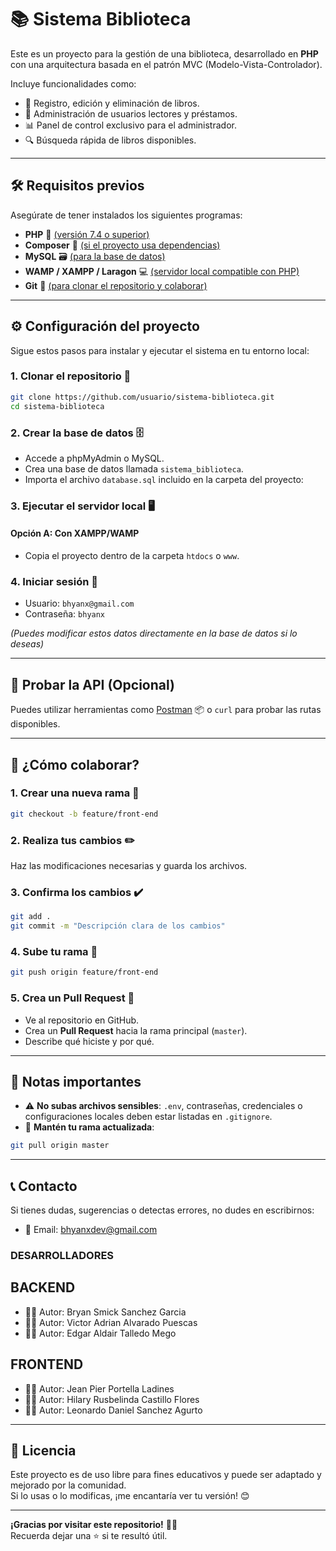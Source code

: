 # 📚 Sistema Biblioteca

Este es un proyecto para la gestión de una biblioteca, desarrollado en **PHP** con una arquitectura basada en el patrón MVC (Modelo-Vista-Controlador).

Incluye funcionalidades como:

- 📖 Registro, edición y eliminación de libros.
- 👤 Administración de usuarios lectores y préstamos.
- 📊 Panel de control exclusivo para el administrador.
- 🔍 Búsqueda rápida de libros disponibles.

---

## 🛠️ Requisitos previos

Asegúrate de tener instalados los siguientes programas:

- **PHP** 🌟 [(versión 7.4 o superior)](https://www.php.net/)
- **Composer** 🎵 [(si el proyecto usa dependencias)](https://getcomposer.org/)
- **MySQL** 🗃️ [(para la base de datos)](https://www.mysql.com/)
- **WAMP / XAMPP / Laragon** 💻 [(servidor local compatible con PHP)](https://www.apachefriends.org/)
- **Git** 🌳 [(para clonar el repositorio y colaborar)](https://git-scm.com/)

---

## ⚙️ Configuración del proyecto

Sigue estos pasos para instalar y ejecutar el sistema en tu entorno local:

### 1. Clonar el repositorio 📂

```bash
git clone https://github.com/usuario/sistema-biblioteca.git
cd sistema-biblioteca
```

### 2. Crear la base de datos 🗄️

- Accede a phpMyAdmin o MySQL.
- Crea una base de datos llamada `sistema_biblioteca`.
- Importa el archivo `database.sql` incluido en la carpeta del proyecto:

### 3. Ejecutar el servidor local 🖥️

#### Opción A: Con XAMPP/WAMP

- Copia el proyecto dentro de la carpeta `htdocs` o `www`.

### 4. Iniciar sesión 🔐

- Usuario: `bhyanx@gmail.com`
- Contraseña: `bhyanx`

*(Puedes modificar estos datos directamente en la base de datos si lo deseas)*

---

## 🧪 Probar la API (Opcional)

Puedes utilizar herramientas como [Postman](https://www.postman.com/) 📦 o `curl` para probar las rutas disponibles.

---

## 👥 ¿Cómo colaborar?

### 1. Crear una nueva rama 🌿

```bash
git checkout -b feature/front-end
```

### 2. Realiza tus cambios ✏️

Haz las modificaciones necesarias y guarda los archivos.

### 3. Confirma los cambios ✔️

```bash
git add .
git commit -m "Descripción clara de los cambios"
```

### 4. Sube tu rama 🚀

```bash
git push origin feature/front-end
```

### 5. Crea un Pull Request 🔄

- Ve al repositorio en GitHub.
- Crea un **Pull Request** hacia la rama principal (`master`).
- Describe qué hiciste y por qué.

---

## 📝 Notas importantes

- ⚠️ **No subas archivos sensibles**: `.env`, contraseñas, credenciales o configuraciones locales deben estar listadas en `.gitignore`.
- 🔄 **Mantén tu rama actualizada**:

```bash
git pull origin master
```

---

## 📞 Contacto

Si tienes dudas, sugerencias o detectas errores, no dudes en escribirnos:

- 📧 Email: bhyanxdev@gmail.com

### DESARROLLADORES

## BACKEND
- 🧑‍💻 Autor: Bryan Smick Sanchez Garcia
- 🧑‍💻 Autor: Victor Adrian Alvarado Puescas
- 🧑‍💻 Autor: Edgar Aldair Talledo Mego

## FRONTEND
- 🧑‍💻 Autor: Jean Pier Portella Ladines
- 🧑‍💻 Autor: Hilary Rusbelinda Castillo Flores
- 🧑‍💻 Autor: Leonardo Daniel Sanchez Agurto

---

## 🌟 Licencia

Este proyecto es de uso libre para fines educativos y puede ser adaptado y mejorado por la comunidad.  
Si lo usas o lo modificas, ¡me encantaría ver tu versión! 😊

---

**¡Gracias por visitar este repositorio!** 🙌✨  
Recuerda dejar una ⭐ si te resultó útil.
